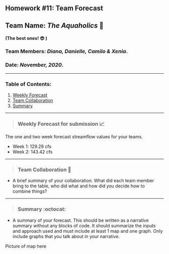 ## Homework #11: Team Forecast
## Team Name: *The Aquaholics* :ocean:
#### (The best ones! :sunglasses: )

### Team Members:  *Diana, Danielle, Camilo & Xenia*.
### Date: *November, 2020*.

---

### Table of Contents:
1. [ Weekly Forecast](#weekly)
2. [ Team Collaboration](#team)
3. [ Summary](#summary)

---
<a name="weekly"></a>
>### **Weekly Forecast for submission :chart_with_upwards_trend:**

The one and two week forecast streamflow values for your teams.
- Week 1: 129.29 cfs
- Week 2: 143.42 cfs

---
<a name="team"></a>
>### **Team Collaboration :muscle:**

- A brief summary of your collaboration. What did each team member bring to the table, who did what and how did you decide how to combine things?

---
<a name="summary"></a>
>### **Summary :octocat:**

- A summary of your forecast. This should be written as a narrative summary without any blocks of code. It should summarize the inputs and approach used and must include at least 1 map and one graph. Only include graphs that you talk about in your narrative.

Picture of map here
